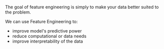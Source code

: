 The goal of feature engineering is simply to make your data better suited to the problem. 

We can use Feature Engineering to:
- improve model's predictive power
- reduce computational or data needs
- improve interpretability of the data

